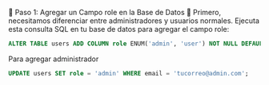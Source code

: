 🔹 Paso 1: Agregar un Campo role en la Base de Datos
📌 Primero, necesitamos diferenciar entre administradores y usuarios normales.
Ejecuta esta consulta SQL en tu base de datos para agregar el campo role:

```sql
ALTER TABLE users ADD COLUMN role ENUM('admin', 'user') NOT NULL DEFAULT 'user';
```

Para agregar administrador 

```sql
UPDATE users SET role = 'admin' WHERE email = 'tucorreo@admin.com';
```

